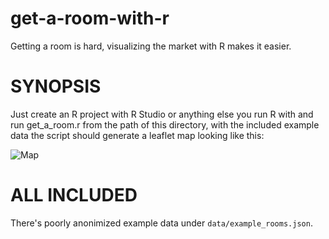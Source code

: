 # get-a-room-with-r
Getting a room is hard, visualizing the market with R makes it easier.

# SYNOPSIS

Just create an R project with R Studio or anything else you run R with and run get_a_room.r from the path of this directory, with the included example data the script should generate a leaflet map looking like this:

![Map](data/example_map.png)

# ALL INCLUDED

There's poorly anonimized example data under `data/example_rooms.json`.
